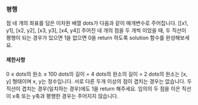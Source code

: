 ### 평행

점 네 개의 좌표를 담은 이차원 배열  dots가 다음과 같이 매개변수로 주어집니다.
[[x1, y1], [x2, y2], [x3, y3], [x4, y4]]
주어진 네 개의 점을 두 개씩 이었을 때, 두 직선이 평행이 되는 경우가 있으면 1을 없으면 0을 return 하도록 solution 함수를 완성해보세요.

#### 제한사항

0 ≤ dots의 원소 ≤ 100
dots의 길이 = 4
dots의 원소의 길이 = 2
dots의 원소는 [x, y] 형태이며 x, y는 정수입니다.
서로 다른 두개 이상의 점이 겹치는 경우는 없습니다.
두 직선이 겹치는 경우(일치하는 경우)에도 1을 return 해주세요.
임의의 두 점을 이은 직선이 x축 또는 y축과 평행한 경우는 주어지지 않습니다.
